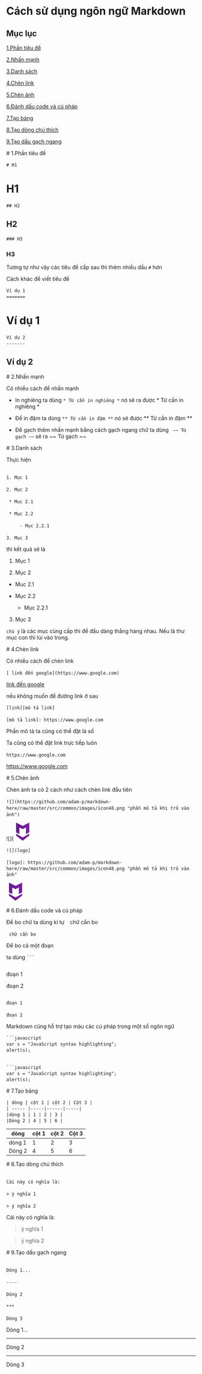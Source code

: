 # Cách sử dụng ngôn ngữ Markdown

## Mục lục

[1.Phần tiêu đề](#phantieude)

[2.Nhấn mạnh](#nhanmanh)

[3.Danh sách](#danhsach)

[4.Chèn link](#chenlink)

[5.Chèn ảnh](#chenanh)

[6.Đánh dấu code và cú pháp](#danhdaucode)

[7.Tạo bảng](#taobang)

[8.Tạo dòng chú thích](#chuthich)

[9.Tạo dấu gạch ngang](#gachngang)

<a name="phantieude">
# 1.Phần tiêu đề

```
# H1
```

# H1

``` 
## H2

```
## H2

```
### H3

```
### H3

Tương tự như vậy các tiêu đề cấp sau thì thêm nhiều dấu `#` hơn

Cách khác để viết tiêu đề

```
Ví dụ 1
=======
```

Ví dụ 1
=======

```
Ví dụ 2
-------
```

Ví dụ 2
-------

<a name="nhanmanh">
# 2.Nhấn mạnh

Có nhiều cách để nhấn mạnh

- In nghiêng ta dùng `* Từ cần in nghiêng *` nó sẽ ra được * Từ cần in nghiêng *

- Để in đậm ta dùng `** Từ cần in đậm **` nó sẽ được ** Từ cần in đậm **

- Để gạch thêm nhấn mạnh bằng cách gạch ngang chữ ta dùng ` ~~ Từ gạch ~~` sẽ ra ~~ Từ gạch ~~

<a name="danhsach">
# 3.Danh sách

Thực hiện

```

1. Mục 1

2. Mục 2

 * Muc 2.1
 
 * Mục 2.2
     
     - Mục 2.2.1

3. Mục 3
```

thì kết quả sẽ là 

1. Mục 1

2. Mục 2

 * Muc 2.1
 
 * Mục 2.2
     
     - Mục 2.2.1

3. Mục 3

`chú ý` là các mục cùng cấp thì đề đầu dàng thẳng hàng nhau. Nếu là thư mục con thì lùi vào trong.

<a name="chenlink">
# 4.Chèn link

Có nhiều cách để chèn link

`[ link đến google](https://www.google.com)`

[ link đến google](https://www.google.com)

nếu không muốn để đường link ở sau

```
[link][mô tả link]

[mô tả link]: https://www.google.com
```

Phần mô tả ta cũng có thể đặt là số

Ta cũng có thể đặt link trực tiếp luôn 

`https://www.google.com`

https://www.google.com

<a name="chenanh">
# 5.Chèn ảnh

Chèn ảnh ta có 2 cách như cách chèn link đầu tiên

`![](https://github.com/adam-p/markdown-here/raw/master/src/common/images/icon48.png "phần mô tả khi trỏ vào ảnh")`

![](![](https://github.com/adam-p/markdown-here/raw/master/src/common/images/icon48.png "phần mô tả khi trỏ vào ảnh")

```
![](logo]

[logo]: https://github.com/adam-p/markdown-here/raw/master/src/common/images/icon48.png "phần mô tả khi trỏ vào ảnh"
```

![][logo]

[logo]: https://github.com/adam-p/markdown-here/raw/master/src/common/images/icon48.png "phần mô tả khi trỏ vào ảnh"

<a name="danhdaucode">
# 6.Đánh dấu code và cú pháp

Để bo chữ ta dùng kí tự ` ` chữ cần bo` `

` chữ cần bo`

Để bo cả một đoạn

ta dùng ` ``` `

```

```
đoạn 1

đoạn 2
```
```

```
đoạn 1

đoạn 2
```

Markdown cũng hỗ trợ tạo màu các cú pháp trong một số ngôn ngữ 

```
```javascript
var s = "JavaScript syntax highlighting";
alert(s);
```
```

```javascript
var s = "JavaScript syntax highlighting";
alert(s);
```
<a name="taobang">
# 7.Tạo bảng

```
| dòng | cột 1 | cột 2 | Cột 3 |
| ----- |-----|------|-----|
|dòng 1 | 1 | 2 | 3 |
|Dòng 2 | 4 | 5 | 6 |
```

| dòng | cột 1 | cột 2 | Cột 3 |
| ----- |-----|------|-----|
|dòng 1 | 1 | 2 | 3 |
|Dòng 2 | 4 | 5 | 6 |

<a name="chuthich">
# 8.Tạo dòng chú thích

```

Cái này có nghĩa là:

> ý nghĩa 1

> ý nghĩa 2
```

Cái này có nghĩa là:

> ý nghĩa 1

> ý nghĩa 2

<a name="gachngang">
# 9.Tạo dấu gạch ngang

```

Dòng 1...

----

Dòng 2

***

Dòng 3
```
Dòng 1...

----

Dòng 2

***

Dòng 3



